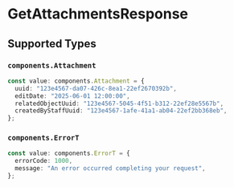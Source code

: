 # GetAttachmentsResponse


## Supported Types

### `components.Attachment`

```typescript
const value: components.Attachment = {
  uuid: "123e4567-da07-426c-8ea1-22ef2670392b",
  editDate: "2025-06-01 12:00:00",
  relatedObjectUuid: "123e4567-5045-4f51-b312-22ef28e5567b",
  createdByStaffUuid: "123e4567-1afe-41a1-ab04-22ef2bb368eb",
};
```

### `components.ErrorT`

```typescript
const value: components.ErrorT = {
  errorCode: 1000,
  message: "An error occurred completing your request",
};
```

